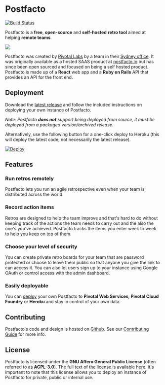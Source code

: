 # Postfacto
[![Build Status](https://travis-ci.org/pivotal/postfacto.svg?branch=master)](https://travis-ci.org/pivotal/postfacto)

Postfacto is a **free**, **open-source** and **self-hosted** **retro tool** aimed at helping **remote teams**.

![](media/sample-retro.png)

Postfacto was created by [Pivotal Labs](https://pivotal.io/labs) by a team in their [Sydney office](https://pivotal.io/locations/sydney). It was originally available as a hosted SAAS product at [postfacto.io](https://postfacto.io) but has since been open sourced and focused on being a self hosted product. Postfacto is made up of a **React** web app and a **Ruby on Rails** API that provides an API for the front end.

## Deployment

Download the [latest release](https://github.com/pivotal/postfacto/releases) and follow the included instructions on deploying your own instance of Postfacto. 

_Note: Postfacto **does not** support being deployed from source, it must be deployed from a packaged version/archived release._

Alternatively, use the following button for a one-click deploy to Heroku (this will deploy the latest code, not necessarily the latest release).

[![Deploy](https://www.herokucdn.com/deploy/button.svg)](https://heroku.com/deploy)

## Features

### Run retros remotely

Postfacto lets you run an agile retrospective even when your team is distributed across the world.

### Record action items

Retros are designed to help the team improve and that's hard to do without keeping track of the actions the team needs to carry out and the also the one's you've achieved. Postfacto tracks the items you enter week to week to help you keep on top of them.

### Choose your level of security

You can create private retro boards for your team that are password protected or choose to leave them public so that anyone you give the link to can access it. You can also let users sign up to your instance using Google OAuth or control access with the admin dashboard.

### Easily deployable

You can [deploy](#deployment) your own Postfacto to **Pivotal Web Services**, **Pivotal Cloud Foundry** or **Heroku** and stay in control of your own data.

## Contributing

Postfacto's code and design is hosted on [Github](https://github.com/pivotal/postfacto). See our [Contributing Guide](https://github.com/pivotal/postfacto/blob/master/CONTRIBUTING.md) for more info.

## License

Postfacto is licensed under the **GNU Affero General Public License** (often referred to as **AGPL-3.0**). The full text of the license is available [here](https://github.com/pivotal/postfacto/blob/master/LICENSE.md). It's important to note that this license allows you to deploy an instance of Postfacto for private, public or internal use.

